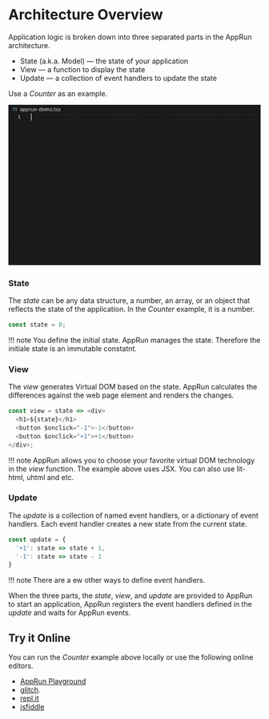 # Architecture Overview

Application logic is broken down into three separated parts in the AppRun architecture.

* State (a.k.a. Model) — the state of your application
* View — a function to display the state
* Update — a collection of event handlers to update the state

Use a _Counter_ as an example.

![](imgs/apprun-demo.gif)


### State

The _state_ can be any data structure, a number, an array, or an object that reflects the state of the application. In the _Counter_ example, it is a number.

```javascript
const state = 0;
```

!!! note
    You define the initial state. AppRun manages the state. Therefore the initiale state is an immutable constatnt.

### View

The _view_ generates Virtual DOM based on the state. AppRun calculates the differences against the web page element and renders the changes.

```javascript
const view = state => <div>
  <h1>${state}</h1>
  <button $onclick="-1">-1</button>
  <button $onclick="+1">+1</button>
</div>;
```

!!! note
    AppRun allows you to choose your favorite virtual DOM technology in the _view_ function. The example above uses JSX. You can also use lit-html, uhtml and etc.

### Update

The _update_ is a collection of named event handlers, or a dictionary of event handlers. Each event handler creates a new state from the current state.
```javascript
const update = {
  '+1': state => state + 1,
  '-1': state => state - 1
}
```

!!! note
    There are a ew other ways to define event handlers.


When the three parts, the _state_, _view_, and _update_ are provided to AppRun to start an application, AppRun registers the event handlers defined in the _update_ and waits for AppRun events.

## Try it Online

You can run the _Counter_ example above locally or use the following online editors.

* [AppRun Playground](https://apprun.js.org/#play)
* [glitch](https://glitch.com/~apprun-counter).
* [repl.it](https://repl.it/@yysun/apprun-counter)
* [jsfiddle](https://jsfiddle.net/ap1kgyeb/4)







